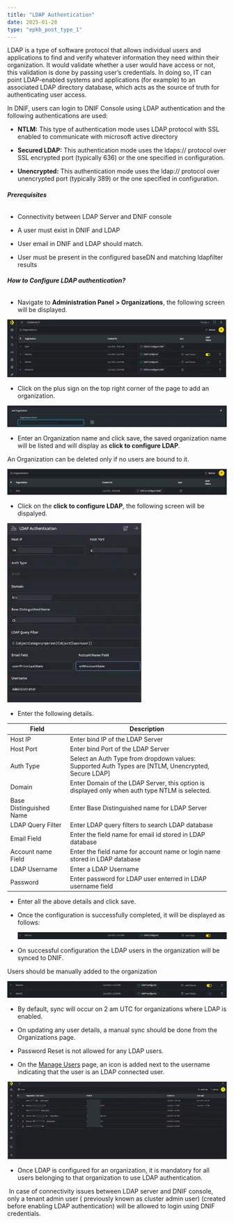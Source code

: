 ```yaml
---
title: "LDAP Authentication"
date: 2025-01-20
type: "epkb_post_type_1"
---
```


LDAP is a type of software protocol that allows individual users and applications to find and verify whatever information they need within their organization. It would validate whether a user would have access or not, this validation is done by passing user’s credentials. In doing so, IT can point LDAP-enabled systems and applications (for example) to an associated LDAP directory database, which acts as the source of truth for authenticating user access.

In DNIF, users can login to DNIF Console using LDAP authentication and the following authentications are used:

- **NTLM:** This type of authentication mode uses LDAP protocol with SSL enabled to communicate with microsoft active directory

- **Secured LDAP:** This authentication mode uses the ldaps:// protocol over SSL encrypted port (typically 636) or the one specified in configuration.

- **Unencrypted:** This authentication mode uses the ldap:// protocol over unencrypted port (typically 389) or the one specified in configuration.

###### **Prerequisites**

- Connectivity between LDAP Server and DNIF console

- A user must exist in DNIF and LDAP

- User email in DNIF and LDAP should match.

- User must be present in the configured baseDN and matching ldapfilter results

###### **How to Configure LDAP authentication?**

- Navigate to **Administration Panel** **\> Organizations**, the following screen will be displayed.

![image 1-Dec-01-2023-09-00-08-2823-AM](./images-LDAPAuthentication/LDAP-Authentication-1.webp)

- Click on the plus sign on the top right corner of the page to add an organization.

![image 2-Dec-01-2023-09-00-56-6707-AM](./images-LDAPAuthentication/LDAP-Authentication-2.webp)

- Enter an Organization name and click save, the saved organization name will be listed and will display as **click to configure LDAP**.

An Organization can be deleted only if no users are bound to it.

![image 3-Dec-01-2023-09-03-24-2387-AM](./images-LDAPAuthentication/LDAP-Authentication-3.webp)

- Click on the **click to configure LDAP**, the following screen will be dispalyed.

![image 4-Dec-01-2023-09-03-51-2711-AM](./images-LDAPAuthentication/LDAP-Authentication-4.webp)

- Enter the following details.

| **Field** | **Description** |
| --- | --- |
| Host IP | Enter bind IP of the LDAP Server |
| Host Port | Enter bind Port of the LDAP Server |
| Auth Type | Select an Auth Type from dropdown values: Supported Auth Types are \[NTLM, Unencrypted, Secure LDAP\] |
| Domain | Enter Domain of the LDAP Server, this option is displayed only when auth type NTLM is selected. |
| Base Distinguished Name | Enter Base Distinguished name for LDAP Server |
| LDAP Query Filter | Enter LDAP query filters to search LDAP database |
| Email Field | Enter the field name for email id stored in LDAP database |
| Account name Field | Enter the field name for account name or login name stored in LDAP database |
| LDAP Username | Enter a LDAP Username |
| Password | Enter password for LDAP user enterred in LDAP username field |

- Enter all the above details and click save.

- Once the configuration is successfully completed, it will be displayed as follows:  
      
    ![](./images-LDAPAuthentication/LDAP-Authentication-5.webp)

- On successful configuration the LDAP users in the organization will be synced to DNIF.

Users should be manually added to the organization 

![image 6-Dec-01-2023-09-05-34-0901-AM](./images-LDAPAuthentication/LDAP-Authentication-6.webp)

- By default, sync will occur on 2 am UTC for organizations where LDAP is enabled.

- On updating any user details, a manual sync should be done from the Organizations page.

- Password Reset is not allowed for any LDAP users.

- On the [Manage Users](https://dnif.it/kb/user-management-access-control/manage-organization-and-users/manage-users/) page, an icon is added next to the username indicating that the user is an LDAP connected user.

![image 7-Dec-01-2023-09-06-03-0309-AM](./images-LDAPAuthentication/LDAP-Authentication-7.webp)

- Once LDAP is configured for an organization, it is mandatory for all users belonging to that organization to use LDAP authentication.

 In case of connectivity issues between LDAP server and DNIF console, only a tenant admin user ( previously known as cluster admin user) (created before enabling LDAP authentication) will be allowed to login using DNIF credentials.
